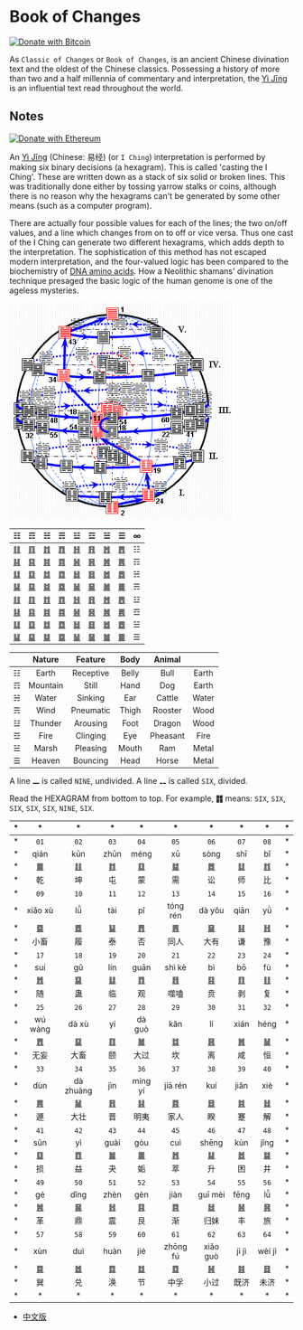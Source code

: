 # Book of Changes

[![Donate with Bitcoin](https://en.cryptobadges.io/badge/micro/1ABCGeXyjjUt6io4A88gbgc9oT9YcNDUhx)](https://en.cryptobadges.io/donate/1ABCGeXyjjUt6io4A88gbgc9oT9YcNDUhx)

As `Classic of Changes` or `Book of Changes`, is an ancient Chinese divination text and the oldest of the Chinese classics. Possessing a history of more than two and a half millennia of commentary and interpretation, the [Yì Jīng](https://ctext.org/book-of-changes) is an influential text read throughout the world.

## Notes

[![Donate with Ethereum](https://en.cryptobadges.io/badge/micro/0x2cb37ec4ef1383c106b1fd897536751b4fc518b6)](https://en.cryptobadges.io/donate/0x2cb37ec4ef1383c106b1fd897536751b4fc518b6)

An [Yì Jīng](https://ctext.org/book-of-changes) (Chinese: 易经) (or `I Ching`) interpretation is performed by making six binary decisions (a hexagram). This is called 'casting the I Ching'. These are written down as a stack of six solid or broken lines. This was traditionally done either by tossing yarrow stalks or coins, although there is no reason why the hexagrams can't be generated by some other means (such as a computer program).

There are actually four possible values for each of the lines; the two on/off values, and a line which changes from on to off or vice versa. Thus one cast of the I Ching can generate two different hexagrams, which adds depth to the interpretation. The sophistication of this method has not escaped modern interpretation, and the four-valued logic has been compared to the biochemistry of [DNA amino acids](https://www.sacred-texts.com/dna/index.htm). How a Neolithic shamans' divination technique presaged the basic logic of the human genome is one of the ageless mysteries.

![Yì Global](global.gif)

| ☷ | ☶ | ☵ | ☴ | ☳ | ☲ | ☱ | ☰ | ∞ |
|---|---|---|---|---|---|---|---|---|
| [䷁](0.0.md) | [䷖](0.1.md) | [䷇](0.2.md) | [䷓](0.3.md) | [䷏](0.4.md) | [䷢](0.5.md) | [䷬](0.6.md) | [䷋](0.7.md) | ☷ |
| [䷎](1.0.md) | [䷳](1.1.md) | [䷦](1.2.md) | [䷴](1.3.md) | [䷽](1.4.md) | [䷷](1.5.md) | [䷞](1.6.md) | [䷠](1.7.md) | ☶ |
| [䷆](2.0.md) | [䷃](2.1.md) | [䷜](2.2.md) | [䷺](2.3.md) | [䷧](2.4.md) | [䷿](2.5.md) | [䷮](2.6.md) | [䷅](2.7.md) | ☵ |
| [䷭](3.0.md) | [䷑](3.1.md) | [䷯](3.2.md) | [䷸](3.3.md) | [䷟](3.4.md) | [䷱](3.5.md) | [䷛](3.6.md) | [䷫](3.7.md) | ☴ |
| [䷗](4.0.md) | [䷚](4.1.md) | [䷂](4.2.md) | [䷩](4.3.md) | [䷲](4.4.md) | [䷔](4.5.md) | [䷐](4.6.md) | [䷘](4.7.md) | ☳ |
| [䷣](5.0.md) | [䷕](5.1.md) | [䷾](5.2.md) | [䷤](5.3.md) | [䷶](5.4.md) | [䷝](5.5.md) | [䷰](5.6.md) | [䷌](5.7.md) | ☲ |
| [䷒](6.0.md) | [䷨](6.1.md) | [䷻](6.2.md) | [䷼](6.3.md) | [䷵](6.4.md) | [䷥](6.5.md) | [䷹](6.6.md) | [䷉](6.7.md) | ☱ |
| [䷊](7.0.md) | [䷙](7.1.md) | [䷄](7.2.md) | [䷈](7.3.md) | [䷡](7.4.md) | [䷍](7.5.md) | [䷪](7.6.md) | [䷀](7.7.md) | ☰ |

|  | Nature | Feature | Body | Animal |  | 
|---| :-: | :--: | :--: | :--: | :-: | 
| ☷ | Earth | Receptive | Belly | Bull | Earth |
| ☶ | Mountain | Still | Hand | Dog | Earth |
| ☵ | Water | Sinking | Ear | Cattle | Water |
| ☴ | Wind | Pneumatic | Thigh | Rooster | Wood |
| ☳ | Thunder | Arousing | Foot | Dragon | Wood |
| ☲ | Fire | Clinging | Eye | Pheasant | Fire |
| ☱ | Marsh | Pleasing | Mouth | Ram | Metal |
| ☰ | Heaven | Bouncing | Head | Horse | Metal |

A line **⚊** is called `NINE`, undivided.
A line **⚋** is called `SIX`, divided.

Read the HEXAGRAM from bottom to top.
For example, **䷇** means: `SIX`, `SIX`, `SIX`, `SIX`, `SIX`, `NINE`, `SIX`.
 
| * | * | * | * | * | * | * | * | * | * |
| - | :-: | :-: | :-: | :-: | :-: | :-: | :-: | :-: | - |
| * | `01` | `02` | `03` | `04` | `05` | `06` | `07` | `08` | * |
| * | qián | kūn | zhūn | méng | xū | sòng | shī | bǐ | * |
| * | [䷀](e4b9beqian.md) | [䷁](e59da4kun.md) | [䷂](e5b1afzhun.md) | [䷃](e89299meng.md) | [䷄](e99c80xu.md) | [䷅](e8aebcsong.md) | [䷆](e5b888shi.md) | [䷇](e6af94bi.md) | * |
| * | 乾 | 坤 | 屯 | 蒙 | 需 | 讼 | 师 | 比 | * |
| * | `09` | `10` | `11` | `12` | `13` | `14` | `15` | `16` | * |
| * | xiǎo xù | lǚ | tài | pǐ | tóng rén | dà yǒu | qiān| yǜ | * |
| * | [䷈](e5b08fe7959cxiaoxu.md) | [䷉](e5b1a5lv.md) | [䷊](e6b3b0tai.md) | [䷋](e590a6pi.md) | [䷌](e5908ce4babatongren.md) | [䷍](e5a4a7e69c89dayou.md) | [䷎](e8b0a6qian.md) | [䷏](e8b1abyu.md) | * |
| * | 小畜 | 履 | 泰 | 否 | 同人 | 大有 | 谦 | 豫 | * |
| * | `17` | `18` | `19` | `20` | `21` | `22` | `23` | `24` | * |
| * | suí | gǔ | lín | guān | shì kè | bì | bō | fù | * |
| * | [䷐](e99a8fsui.md) | [䷑](e89b8agu.md) | [䷒](e4b8b4lin.md) | [䷓](e8a782guan.md) | [䷔](e599ace59791shike.md) | [䷕](e8b4b2bi.md) | [䷖](e589a5bo.md) | [䷗](e5a48dfu.md) | * |
| * | 随 | 蛊 | 临 | 观 | 噬嗑 | 贲 | 剥 | 复 | * |
| * | `25` | `26` | `27` | `28` | `29` | `30` | `31` | `32` | * |
| * | wú wàng | dà xù | yí | dà guò | kǎn | lí | xián | héng | * |
| * | [䷘](e697a0e5a684wuwang.md) | [䷙](e5a4a7e89384daxu.md) | [䷚](e9a290yi.md) | [䷛](e5a4a7e8bf87daguo.md) | [䷜](e59d8ekan.md) | [䷝](e7a6bbli.md) | [䷞](e592b8xian.md) | [䷟](e68192heng.md) | * |
| * | 无妄 | 大畜 | 颐 | 大过 | 坎 | 离 | 咸 | 恒 | * |
| * | `33` | `34` | `35` | `36` | `37` | `38` | `39` | `40` | * |
| * | dùn | dà zhuàng | jìn | míng yí | jiā rén | kuí | jiǎn | xiè | * |
| * | [䷠](e981afdun.md) | [䷡](e5a4a7e5a3aedazhuang.md) | [䷢](e6998bjin.md) | [䷣](e6988ee5a4b7mingyi.md) | [䷤](e5aeb6e4babajiaren.md) | [䷥](e79dbdkui.md) | [䷦](e8b987jian.md) | [䷧](e8a7a3xie.md) | * |
| * | 遯 | 大壮 | 晋 | 明夷 | 家人 | 睽 | 蹇 | 解 | * |
| * | `41` | `42` | `43` | `44` | `45` | `46` | `47` | `48` | * |
| * | sǔn | yì | guài | gòu | cuì | shēng | kùn | jǐng | * |
| * | [䷨](e68d9fsun.md) | [䷩](e79b8ayi.md) | [䷪](e5a4acguai.md) | [䷫](e5a7a4gou.md) | [䷬](e89083cui.md) | [䷭](e58d87sheng.md) | [䷮](e59bb0kun.md) | [䷯](e4ba95jing.md) | * |
| * | 损 | 益 | 夬 | 姤 | 萃 | 升 | 困 | 井 | * |
| * | `49` | `50` | `51` | `52` | `53` | `54` | `55` | `56` | * |
| * | gé | dǐng | zhèn | gèn | jiàn | guī mèi | fēng | lǚ | * |
| * | [䷰](e99da9ge.md) | [䷱](e9bc8eding.md) | [䷲](e99c87zhen.md) | [䷳](e889aegen.md) | [䷴](e6b890jian.md) | [䷵](e5bd92e5a6b9guimei.md) | [䷶](e4b8b0feng.md) | [䷷](e69785lv.md) | * |
| * | 革 | 鼎 | 震 | 艮 | 渐 | 归妹 | 丰 | 旅 | * |
| * | `57` | `58` | `59` | `60` | `61` | `62` |  `63` | `64` | * |
| * | xùn | duì | huàn | jié | zhōng fú  | xiǎo guò | jì jì | wèi jì | * |
| * | [䷸](e5b7bdxun.md) | [䷹](e58591dui.md) | [䷺](e6b6a3huan.md) | [䷻](e88a82jie.md) | [䷼](e4b8ade5ad9azhongfu.md) | [䷽](e5b08fe8bf87xiaoguo.md) | [䷾](e697a2e6b58ejiji.md) | [䷿](e69caae6b58eweiji.md) | * |
| * | 巽 | 兑 | 涣 | 节 | 中孚 | 小过 | 既济 | 未济 | * |
| * | * | * | * | * | * | * | * | * | * |

- [中文版](README_CN.md)
